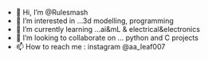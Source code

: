 - 👋 Hi, I’m @Rulesmash
- 👀 I’m interested in ...3d modelling, programming
- 🌱 I’m currently learning ...ai&mL & electrical&electronics
- 💞️ I’m looking to collaborate on ... python and C projects
- 📫 How to reach me : instagram @aa_leaf007
